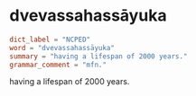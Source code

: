 # dvevassahassāyuka

``` toml
dict_label = "NCPED"
word = "dvevassahassāyuka"
summary = "having a lifespan of 2000 years."
grammar_comment = "mfn."
```

having a lifespan of 2000 years.

